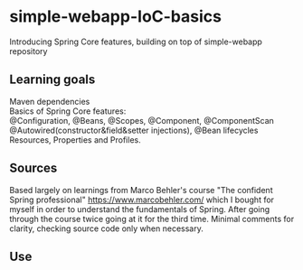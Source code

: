# simple-webapp-IoC-basics
Introducing Spring Core features, building on top of simple-webapp repository

## Learning goals
Maven dependencies  
Basics of Spring Core features:  
@Configuration, @Beans, @Scopes, @Component, @ComponentScan  
@Autowired(constructor&field&setter injections), @Bean lifecycles  
Resources, Properties and Profiles.  

## Sources
Based largely on learnings from Marco Behler's course "The confident Spring professional" https://www.marcobehler.com/ which I bought for myself in order to understand the fundamentals of Spring. 
After going through the course twice going at it for the third time. Minimal comments for clarity, checking source code only when necessary.

## Use

